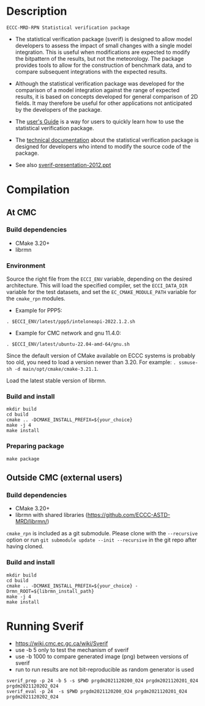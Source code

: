# Description

`ECCC-MRD-RPN Statistical verification package`

* The statistical verification package (sverif) is designed to allow model developers to assess the impact of small changes with a single model integration.  This is useful when modifications are expected to modify the bitpattern of the results, but not the meteorology.  The package provides tools to allow for the construction of benchmark data, and to compare subsequent integrations with the expected results.

* Although the statistical verification package was developed for the comparison of a model integration against the range of expected results, it is based on concepts developed for general comparison of 2D fields.  It may therefore be useful for other applications not anticipated by the developers of the package.

* The [user's Guide](doc/userguide.md) is a way for users to quickly learn how to use the statistical verification package.

* The [technical documentation](doc/techdoc.md) about the statistical verification package is designed for developers who intend to modify the source code of the package.

* See also [sverif-presentation-2012.ppt](doc/sverif-presentation-2012.ppt)

# Compilation

## At CMC

### Build dependencies

- CMake 3.20+
- librmn

### Environment

Source the right file from the `ECCI_ENV` variable, depending on the desired
architecture.  This will load the specified compiler, set the
`ECCI_DATA_DIR` variable for the test datasets, and set the
`EC_CMAKE_MODULE_PATH` variable for the `cmake_rpn` modules.

- Example for PPP5:

```
. $ECCI_ENV/latest/ppp5/inteloneapi-2022.1.2.sh
```

- Example for CMC network and gnu 11.4.0:

```
. $ECCI_ENV/latest/ubuntu-22.04-amd-64/gnu.sh
```

Since the default version of CMake available on ECCC systems is probably too
old, you need to load a version newer than 3.20.  For example: `. ssmuse-sh
-d main/opt/cmake/cmake-3.21.1`.

Load the latest stable version of librmn.

### Build and install

```
mkdir build
cd build
cmake .. -DCMAKE_INSTALL_PREFIX=${your_choice}
make -j 4
make install
```

### Preparing package

```
make package
```

## Outside CMC (external users)

### Build dependencies

- CMake 3.20+
- librmn with shared libraries (https://github.com/ECCC-ASTD-MRD/librmn/)

`cmake_rpn` is included as a git submodule.  Please clone with the
`--recursive` option or run `git submodule update --init --recursive` in the
git repo after having cloned.

### Build and install

```
mkdir build
cd build
cmake .. -DCMAKE_INSTALL_PREFIX=${your_choice} -Drmn_ROOT=${librmn_install_path}
make -j 4
make install
```

# Running Sverif
 - https://wiki.cmc.ec.gc.ca/wiki/Sverif
 - use -b 5 only to test the mechanism of sverif
 - use -b 1000 to compare generated image (png) between versions of sverif
 - run to run results are not bit-reproducible as random generator is used

```
sverif_prep -p 24 -b 5 -s $PWD prgdm2021120200_024 prgdm2021120201_024 prgdm2021120202_024
sverif_eval -p 24  -s $PWD prgdm2021120200_024 prgdm2021120201_024 prgdm2021120202_024
```
